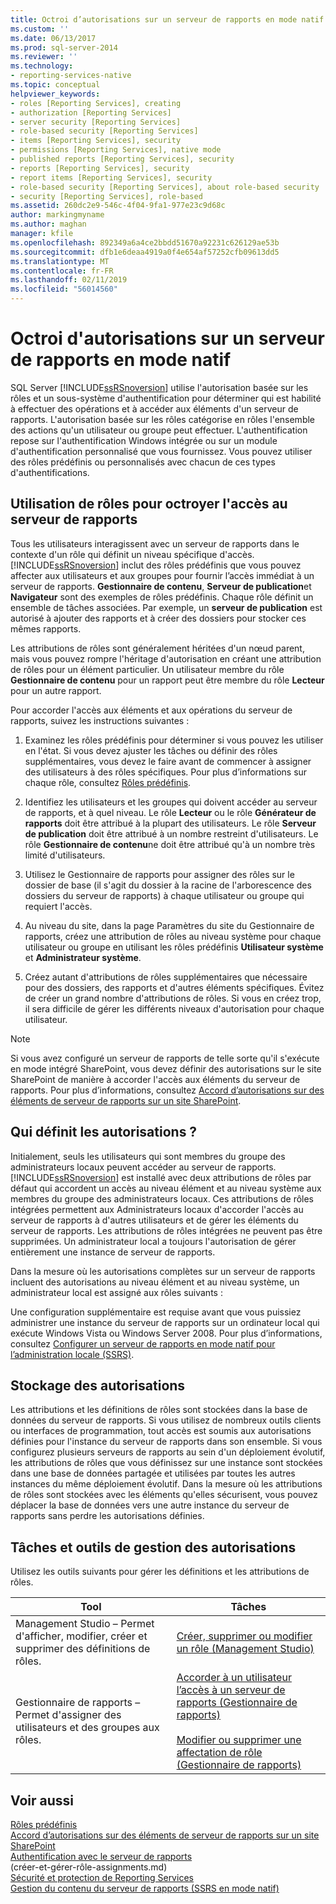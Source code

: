```yaml
---
title: Octroi d’autorisations sur un serveur de rapports en mode natif | Microsoft Docs
ms.custom: ''
ms.date: 06/13/2017
ms.prod: sql-server-2014
ms.reviewer: ''
ms.technology:
- reporting-services-native
ms.topic: conceptual
helpviewer_keywords:
- roles [Reporting Services], creating
- authorization [Reporting Services]
- server security [Reporting Services]
- role-based security [Reporting Services]
- items [Reporting Services], security
- permissions [Reporting Services], native mode
- published reports [Reporting Services], security
- reports [Reporting Services], security
- report items [Reporting Services], security
- role-based security [Reporting Services], about role-based security
- security [Reporting Services], role-based
ms.assetid: 260dc2e9-546c-4f04-9fa1-977e23c9d68c
author: markingmyname
ms.author: maghan
manager: kfile
ms.openlocfilehash: 892349a6a4ce2bbdd51670a92231c626129ae53b
ms.sourcegitcommit: dfb1e6deaa4919a0f4e654af57252cfb09613dd5
ms.translationtype: MT
ms.contentlocale: fr-FR
ms.lasthandoff: 02/11/2019
ms.locfileid: "56014560"
---
```

# <a name="granting-permissions-on-a-native-mode-report-server"></a>Octroi d'autorisations sur un serveur de rapports en mode natif
  SQL Server [!INCLUDE[ssRSnoversion](../../includes/ssrsnoversion-md.md)] utilise l'autorisation basée sur les rôles et un sous-système d'authentification pour déterminer qui est habilité à effectuer des opérations et à accéder aux éléments d'un serveur de rapports. L'autorisation basée sur les rôles catégorise en rôles l'ensemble des actions qu'un utilisateur ou groupe peut effectuer. L'authentification repose sur l'authentification Windows intégrée ou sur un module d'authentification personnalisé que vous fournissez. Vous pouvez utiliser des rôles prédéfinis ou personnalisés avec chacun de ces types d'authentifications.  
  
## <a name="using-roles-to-grant-report-server-access"></a>Utilisation de rôles pour octroyer l'accès au serveur de rapports  
 Tous les utilisateurs interagissent avec un serveur de rapports dans le contexte d'un rôle qui définit un niveau spécifique d'accès. [!INCLUDE[ssRSnoversion](../../includes/ssrsnoversion-md.md)] inclut des rôles prédéfinis que vous pouvez affecter aux utilisateurs et aux groupes pour fournir l’accès immédiat à un serveur de rapports. **Gestionnaire de contenu**, **Serveur de publication**et **Navigateur** sont des exemples de rôles prédéfinis. Chaque rôle définit un ensemble de tâches associées. Par exemple, un **serveur de publication** est autorisé à ajouter des rapports et à créer des dossiers pour stocker ces mêmes rapports.  
  
 Les attributions de rôles sont généralement héritées d'un nœud parent, mais vous pouvez rompre l'héritage d'autorisation en créant une attribution de rôles pour un élément particulier. Un utilisateur membre du rôle **Gestionnaire de contenu** pour un rapport peut être membre du rôle **Lecteur** pour un autre rapport.  
  
 Pour accorder l'accès aux éléments et aux opérations du serveur de rapports, suivez les instructions suivantes :  
  
1.  Examinez les rôles prédéfinis pour déterminer si vous pouvez les utiliser en l'état. Si vous devez ajuster les tâches ou définir des rôles supplémentaires, vous devez le faire avant de commencer à assigner des utilisateurs à des rôles spécifiques. Pour plus d’informations sur chaque rôle, consultez [Rôles prédéfinis](role-definitions-predefined-roles.md).  
  
2.  Identifiez les utilisateurs et les groupes qui doivent accéder au serveur de rapports, et à quel niveau. Le rôle **Lecteur** ou le rôle **Générateur de rapports** doit être attribué à la plupart des utilisateurs. Le rôle **Serveur de publication** doit être attribué à un nombre restreint d'utilisateurs. Le rôle **Gestionnaire de contenu**ne doit être attribué qu'à un nombre très limité d'utilisateurs.  
  
3.  Utilisez le Gestionnaire de rapports pour assigner des rôles sur le dossier de base (il s'agit du dossier à la racine de l'arborescence des dossiers du serveur de rapports) à chaque utilisateur ou groupe qui requiert l'accès.  
  
4.  Au niveau du site, dans la page Paramètres du site du Gestionnaire de rapports, créez une attribution de rôles au niveau système pour chaque utilisateur ou groupe en utilisant les rôles prédéfinis **Utilisateur système** et **Administrateur système**.  
  
5.  Créez autant d'attributions de rôles supplémentaires que nécessaire pour des dossiers, des rapports et d'autres éléments spécifiques. Évitez de créer un grand nombre d'attributions de rôles. Si vous en créez trop, il sera difficile de gérer les différents niveaux d'autorisation pour chaque utilisateur.  
  
> [!NOTE]  
>  Si vous avez configuré un serveur de rapports de telle sorte qu'il s'exécute en mode intégré SharePoint, vous devez définir des autorisations sur le site SharePoint de manière à accorder l'accès aux éléments du serveur de rapports. Pour plus d’informations, consultez [Accord d’autorisations sur des éléments de serveur de rapports sur un site SharePoint](granting-permissions-on-report-server-items-on-a-sharepoint-site.md).  
  
## <a name="who-sets-permissions"></a>Qui définit les autorisations ?  
 Initialement, seuls les utilisateurs qui sont membres du groupe des administrateurs locaux peuvent accéder au serveur de rapports. [!INCLUDE[ssRSnoversion](../../includes/ssrsnoversion-md.md)] est installé avec deux attributions de rôles par défaut qui accordent un accès au niveau élément et au niveau système aux membres du groupe des administrateurs locaux. Ces attributions de rôles intégrées permettent aux Administrateurs locaux d'accorder l'accès au serveur de rapports à d'autres utilisateurs et de gérer les éléments du serveur de rapports. Les attributions de rôles intégrées ne peuvent pas être supprimées. Un administrateur local a toujours l'autorisation de gérer entièrement une instance de serveur de rapports.  
  
 Dans la mesure où les autorisations complètes sur un serveur de rapports incluent des autorisations au niveau élément et au niveau système, un administrateur local est assigné aux rôles suivants :  
  
 Une configuration supplémentaire est requise avant que vous puissiez administrer une instance du serveur de rapports sur un ordinateur local qui exécute Windows Vista ou Windows Server 2008. Pour plus d’informations, consultez [Configurer un serveur de rapports en mode natif pour l’administration locale &#40;SSRS&#41;](../report-server/configure-a-native-mode-report-server-for-local-administration-ssrs.md).  
  
## <a name="how-permissions-are-stored"></a>Stockage des autorisations  
 Les attributions et les définitions de rôles sont stockées dans la base de données du serveur de rapports. Si vous utilisez de nombreux outils clients ou interfaces de programmation, tout accès est soumis aux autorisations définies pour l'instance du serveur de rapports dans son ensemble. Si vous configurez plusieurs serveurs de rapports au sein d'un déploiement évolutif, les attributions de rôles que vous définissez sur une instance sont stockées dans une base de données partagée et utilisées par toutes les autres instances du même déploiement évolutif. Dans la mesure où les attributions de rôles sont stockées avec les éléments qu'elles sécurisent, vous pouvez déplacer la base de données vers une autre instance du serveur de rapports sans perdre les autorisations définies.  
  
## <a name="tasks-and-tools-for-managing-permissions"></a>Tâches et outils de gestion des autorisations  
 Utilisez les outils suivants pour gérer les définitions et les attributions de rôles.  
  
|Tool|Tâches|  
|----------|-----------|  
|Management Studio – Permet d'afficher, modifier, créer et supprimer des définitions de rôles.|[Créer, supprimer ou modifier un rôle &#40;Management Studio&#41;](role-definitions-create-delete-or-modify.md)|  
|Gestionnaire de rapports – Permet d'assigner des utilisateurs et des groupes aux rôles.|[Accorder à un utilisateur l’accès à un serveur de rapports &#40;Gestionnaire de rapports&#41;](grant-user-access-to-a-report-server.md)<br /><br /> [Modifier ou supprimer une affectation de rôle &#40;Gestionnaire de rapports&#41;](role-assignments-modify-or-delete.md)|  
  
## <a name="see-also"></a>Voir aussi  
 [Rôles prédéfinis](role-definitions-predefined-roles.md)   
 [Accord d’autorisations sur des éléments de serveur de rapports sur un site SharePoint](granting-permissions-on-report-server-items-on-a-sharepoint-site.md)   
 [Authentification avec le serveur de rapports](authentication-with-the-report-server.md)   
 (créer-et-gérer-rôle-assignments.md)   
 [Sécurité et protection de Reporting Services](reporting-services-security-and-protection.md)   
 [Gestion du contenu du serveur de rapports &#40;SSRS en mode natif&#41;](../report-server/report-server-content-management-ssrs-native-mode.md)  
  
  
